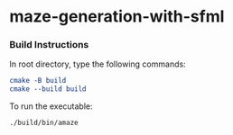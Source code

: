 # maze-generation-with-sfml



### Build Instructions 

In root directory, type the following commands:

```cmake
cmake -B build 
cmake --build build
```

To run the executable:

```make 
./build/bin/amaze 
```
